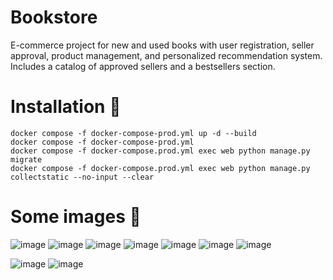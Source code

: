# Bookstore


E-commerce project for new and used books with user registration, seller approval, product management, and personalized recommendation system. Includes a catalog of approved sellers and a bestsellers section.

# Installation 🐋

    docker compose -f docker-compose-prod.yml up -d --build
    docker compose -f docker-compose-prod.yml 
    docker compose -f docker-compose.prod.yml exec web python manage.py migrate
    docker compose -f docker-compose.prod.yml exec web python manage.py collectstatic --no-input --clear

# Some images 📸
![image](https://github.com/atheless/Bookstore/assets/86173165/53590553-fb20-43cf-8c57-702549afedf3)
![image](https://github.com/atheless/Bookstore/assets/86173165/b9250609-43fe-4181-aef7-7d164a4a3f4f)
![image](https://github.com/atheless/Bookstore/assets/86173165/3e86cab9-95aa-4f7b-983e-2761d03ba57b)
![image](https://github.com/atheless/Bookstore/assets/86173165/1007476a-875d-4030-a2f3-28154ecd6b9b)
![image](https://github.com/atheless/Bookstore/assets/86173165/a8c10dce-4a96-477a-a52d-8950514bc598)
![image](https://github.com/atheless/Bookstore/assets/86173165/0b37ac9a-9c10-4887-a6b5-02c081cdffd5)
![image](https://github.com/atheless/Bookstore/assets/86173165/47d80ae9-2068-4926-9183-1047bd0d1868)

![image](https://github.com/atheless/Bookstore/assets/86173165/7bbc73d2-f3b3-40d6-8c13-3a959d069534)
![image](https://github.com/atheless/Bookstore/assets/86173165/78b6d6ee-8ba1-4e54-b1e9-bb3fcb7d7483)

